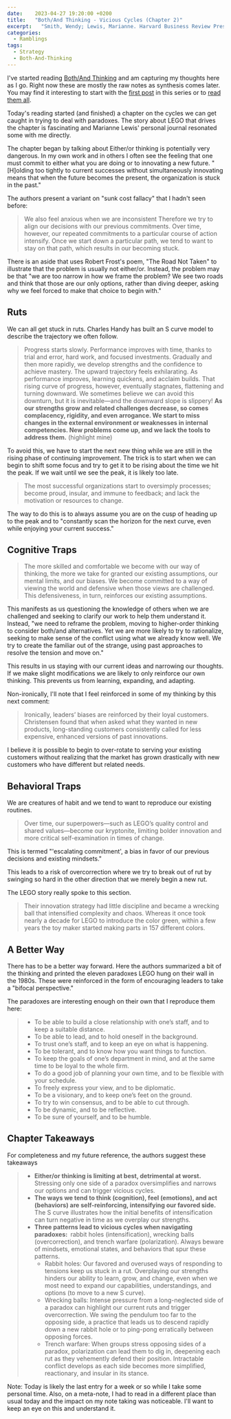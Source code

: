 ```yaml
---
date:    2023-04-27 19:20:00 +0200
title:   "Both/And Thinking - Vicious Cycles (Chapter 2)"
excerpt:   "Smith, Wendy; Lewis, Marianne. Harvard Business Review Press"
categories:
  - Ramblings
tags:
  - Strategy
  - Both-And-Thinking
---
```


I've started reading [Both/And Thinking](https://bothandthinking.net) and am capturing my thoughts here as I go.  Right now these are mostly the raw notes as synthesis comes later.  You may find it interesting to start with the [first post](https://www.winglemeyer.org/ramblings/2023/04/24/Both-And-Thinking-1) in this series or to [read them all](https://www.winglemeyer.org/navigation/tags/#Both-And-Thinking).

Today's reading started (and finished) a chapter on the cycles we can get caught in trying to deal with paradoxes.  The story about LEGO that drives the chapter is fascinating and Marianne Lewis' personal journal resonated some with me directly.

The chapter began by talking about Either/or thinking is potentially very dangerous.  In my own work and in others I often see the feeling that one must commit to either what you are doing or to innovating a new future.  "[H]olding too tightly to current successes without simultaneously innovating means that when the future becomes the present, the organization is stuck in the past."

The authors present a variant on "sunk cost fallacy" that I hadn't seen before:

> We also feel anxious when we are inconsistent Therefore we try to align our decisions with our previous commitments. Over time, however, our repeated commitments to a particular course of action intensify. Once we start down a particular path, we tend to want to stay on that path, which results in our becoming stuck.

There is an aside that uses Robert Frost's poem, "The Road Not Taken" to illustrate that the problem is usually not either/or.  Instead, the problem may be that "we are too narrow in how we frame the problem? We see two roads and think that those are our only options, rather than diving deeper, asking why we feel forced to make that choice to begin with."

## Ruts

We can all get stuck in ruts.  Charles Handy has built an S curve model to describe the trajectory we often follow.

> Progress starts slowly. Performance improves with time, thanks to trial and error, hard work, and focused investments. Gradually and then more rapidly, we develop strengths and the confidence to achieve mastery. The upward trajectory feels exhilarating. As performance improves, learning quickens, and acclaim builds. That rising curve of progress, however, eventually stagnates, flattening and turning downward. We sometimes believe we can avoid this downturn, but it is inevitable—and the downward slope is slippery! **As our strengths grow and related challenges decrease, so comes complacency, rigidity, and even arrogance. We start to miss changes in the external environment or weaknesses in internal competencies. New problems come up, and we lack the tools to address them.** (highlight mine)

To avoid this, we have to start the next new thing while we are still in the rising phase of continuing improvement.  The trick is to start when we can begin to shift some focus and try to get it to be rising about the time we hit the peak.  If we wait until we see the peak, it is likely too late.

> The most successful organizations start to oversimply processes; become proud, insular, and immune to feedback; and lack the motivation or resources to change.

The way to do this is to always assume you are on the cusp of heading up to the peak and to "constantly scan the horizon for the next curve, even while enjoying your current success."

## Cognitive Traps

> The more skilled and comfortable we become with our way of thinking, the more we take for granted our existing assumptions, our mental limits, and our biases. We become committed to a way of viewing the world and defensive when those views are challenged. This defensiveness, in turn, reinforces our existing assumptions.

This manifests as us questioning the knowledge of others when we are challenged and seeking to clarify our work to help them understand it.  Instead, "we need to reframe the problem, moving to higher-order thinking to consider both/and alternatives. Yet we are more likely to try to rationalize, seeking to make sense of the conflict using what we already know well. We try to create the familiar out of the strange, using past approaches to resolve the tension and move on."

This results in us staying with our current ideas and narrowing our thoughts.  If we make slight modifications we are likely to only reinforce our own thinking.  This prevents us from learning, expanding, and adapting.

Non-ironically, I'll note that I feel reinforced in some of my thinking by this next comment:

> Ironically, leaders’ biases are reinforced by their loyal customers. Christensen found that when asked what they wanted in new products, long-standing customers consistently called for less expensive, enhanced versions of past innovations.

I believe it is possible to begin to over-rotate to serving your existing customers without realizing that the market has grown drastically with new customers who have different but related needs.

## Behavioral Traps

We are creatures of habit and we tend to want to reproduce our existing routines.

> Over time, our superpowers—such as LEGO’s quality control and shared values—become our kryptonite, limiting bolder innovation and more critical self-examination in times of change.

This is termed "'escalating commitment', a bias in favor of our previous decisions and existing mindsets."

This leads to a risk of overcorrection where we try to break out of rut by swinging so hard in the other direction that we merely begin a new rut.

The LEGO story really spoke to this section.

> Their innovation strategy had little discipline and became a wrecking ball that intensified complexity and chaos. Whereas it once took nearly a decade for LEGO to introduce the color green, within a few years the toy maker started making parts in 157 different colors.

## A Better Way

There has to be a better way forward.  Here the authors summarized a bit of the thinking and printed the eleven paradoxes LEGO hung on their wall in the 1980s.  These were reinforced in the form of encouraging leaders to take a "bifocal perspective."

The paradoxes are interesting enough on their own that I reproduce them here:

> - To be able to build a close relationship with one’s staff, and to keep a suitable distance.
> - To be able to lead, and to hold oneself in the background.
> - To trust one’s staff, and to keep an eye on what is happening.
> - To be tolerant, and to know how you want things to function.
> - To keep the goals of one’s department in mind, and at the same time to be loyal to the whole firm.
> - To do a good job of planning your own time, and to be flexible with your schedule.
> - To freely express your view, and to be diplomatic.
> - To be a visionary, and to keep one’s feet on the ground.
> - To try to win consensus, and to be able to cut through.
> - To be dynamic, and to be reflective.
> - To be sure of yourself, and to be humble.

## Chapter Takeaways

For completeness and my future reference, the authors suggest these takeaways

> - **Either/or thinking is limiting at best, detrimental at worst.**  Stressing only one side of a paradox oversimplifies and narrows our options and can trigger vicious cycles.
> - **The ways we tend to think (cognition), feel (emotions), and act (behaviors) are self-reinforcing, intensifying our favored side.**  The S curve illustrates how the initial benefits of intensification can turn negative in time as we overplay our strengths.
> - **Three patterns lead to vicious cycles when navigating paradoxes:**  rabbit holes (intensification), wrecking balls (overcorrection), and trench warfare (polarization). Always beware of mindsets, emotional states, and behaviors that spur these patterns.
>   - Rabbit holes: Our favored and overused ways of responding to tensions keep us stuck in a rut. Overplaying our strengths hinders our ability to learn, grow, and change, even when we most need to expand our capabilities, understandings, and options (to move to a new S curve).
>   - Wrecking balls: Intense pressure from a long-neglected side of a paradox can highlight our current ruts and trigger overcorrection. We swing the pendulum too far to the opposing side, a practice that leads us to descend rapidly down a new rabbit hole or to ping-pong erratically between opposing forces.
>   - Trench warfare: When groups stress opposing sides of a paradox, polarization can lead them to dig in, deepening each rut as they vehemently defend their position. Intractable conflict develops as each side becomes more simplified, reactionary, and insular in its stance.

Note: Today is likely the last entry for a week or so while I take some personal time.  Also, on a meta-note, I had to read in a different place than usual today and the impact on my note taking was noticeable.  I'll want to keep an eye on this and understand it.